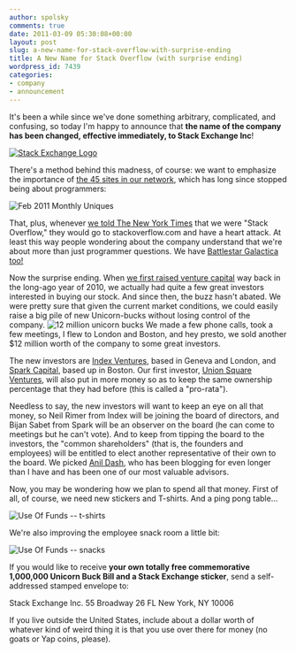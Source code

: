 ```yaml
---
author: spolsky
comments: true
date: 2011-03-09 05:30:08+00:00
layout: post
slug: a-new-name-for-stack-overflow-with-surprise-ending
title: A New Name for Stack Overflow (with surprise ending)
wordpress_id: 7439
categories:
- company
- announcement
---
```


It's been a while since we've done something arbitrary, complicated, and confusing, so today I'm happy to announce that **the name of the company has been changed, effective immediately, to Stack Exchange Inc**!

[![Stack Exchange Logo](http://blog.stackoverflow.com/wp-content/uploads/StackExchangeLogo1.png)](http://stackexchange.com/)

There's a method behind this madness, of course: we want to emphasize the importance of [the 45 sites in our network](http://stackexchange.com/sites), which has long since stopped being about programmers:

![Feb 2011 Monthly Uniques](http://blog.stackoverflow.com/wp-content/uploads/FebMonthlyUniques1.png)

That, plus, whenever [we told The New York Times](http://www.nytimes.com/2011/02/07/technology/07question.html) that we were "Stack Overflow," they would go to stackoverflow.com and have a heart attack. At least this way people wondering about the company understand that we're about more than just programmer questions. We have [Battlestar Galactica too!](http://scifi.stackexchange.com/questions/tagged/battlestar-galactica)

Now the surprise ending. When [we first raised venture capital](http://blog.stackoverflow.com/2010/05/announcing-our-series-a/) way back in the long-ago year of 2010, we actually had quite a few great investors interested in buying our stock. And since then, the buzz hasn't abated. We were pretty sure that given the current market conditions, we could easily raise a big pile of new Unicorn-bucks without losing control of the company. ![12 million unicorn bucks](http://blog.stackoverflow.com/wp-content/uploads/12-million-unicorn-bucks.jpg) We made a few phone calls, took a few meetings, I flew to London and Boston, and hey presto, we sold another $12 million worth of the company to some great investors.

The new investors are [Index Ventures](http://www.indexventures.com/), based in Geneva and London, and [Spark Capital](http://sparkcapital.com/), based up in Boston. Our first investor, [Union Square Ventures](http://www.usv.com/), will also put in more money so as to keep the same ownership percentage that they had before (this is called a "pro-rata").

Needless to say, the new investors will want to keep an eye on all that money, so Neil Rimer from Index will be joining the board of directors, and Bijan Sabet from Spark will be an observer on the board (he can come to meetings but he can't vote). And to keep from tipping the board to the investors, the "common shareholders" (that is, the founders and employees) will be entitled to elect another representative of their own to the board. We picked [Anil Dash](http://dashes.com/anil/), who has been blogging for even longer than I have and has been one of our most valuable advisors.

Now, you may be wondering how we plan to spend all that money. First of all, of course, we need new stickers and T-shirts. And a ping pong table...

![Use Of Funds -- t-shirts](http://blog.stackoverflow.com/wp-content/uploads/A11.jpg)

We're also improving the employee snack room a little bit:

![Use Of Funds -- snacks](http://blog.stackoverflow.com/wp-content/uploads/A31.jpg)

If you would like to receive **your own totally free commemorative 1,000,000 Unicorn Buck Bill and a Stack Exchange sticker**, send a self-addressed stamped envelope to:

Stack Exchange Inc.
55 Broadway 26 FL
New York, NY 10006

If you live outside the United States, include about a dollar worth of whatever kind of weird thing it is that you use over there for money (no goats or Yap coins, please).

